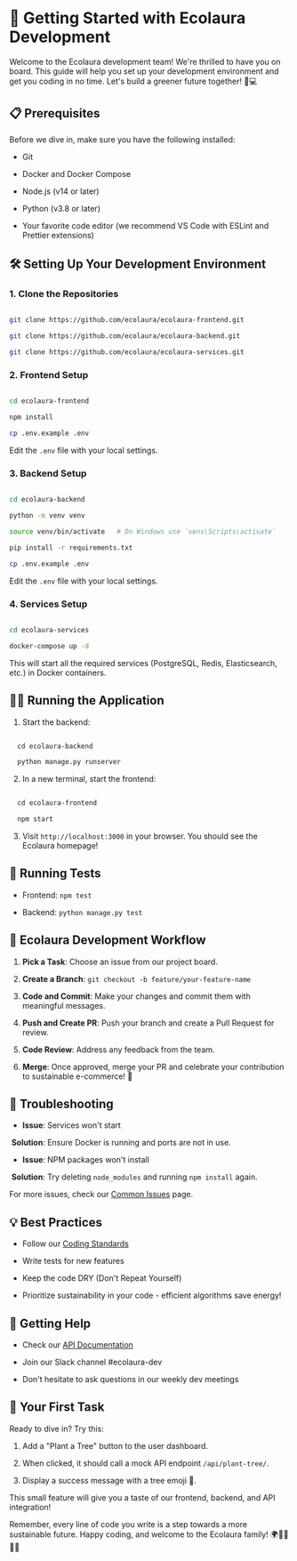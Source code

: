 # 🚀 Getting Started with Ecolaura Development



Welcome to the Ecolaura development team! We're thrilled to have you on board. This guide will help you set up your development environment and get you coding in no time. Let's build a greener future together! 🌿💻



## 📋 Prerequisites



Before we dive in, make sure you have the following installed:



- Git

- Docker and Docker Compose

- Node.js (v14 or later)

- Python (v3.8 or later)

- Your favorite code editor (we recommend VS Code with ESLint and Prettier extensions)



## 🛠️ Setting Up Your Development Environment



### 1. Clone the Repositories



```bash

git clone https://github.com/ecolaura/ecolaura-frontend.git

git clone https://github.com/ecolaura/ecolaura-backend.git

git clone https://github.com/ecolaura/ecolaura-services.git

```



### 2. Frontend Setup



```bash

cd ecolaura-frontend

npm install

cp .env.example .env

```



Edit the `.env` file with your local settings.



### 3. Backend Setup



```bash

cd ecolaura-backend

python -m venv venv

source venv/bin/activate   # On Windows use `venv\Scripts\activate`

pip install -r requirements.txt

cp .env.example .env

```



Edit the `.env` file with your local settings.



### 4. Services Setup



```bash

cd ecolaura-services

docker-compose up -d

```



This will start all the required services (PostgreSQL, Redis, Elasticsearch, etc.) in Docker containers.



## 🏃‍♂️ Running the Application



1. Start the backend:

```bash

  cd ecolaura-backend

  python manage.py runserver

```



2. In a new terminal, start the frontend:

```bash

  cd ecolaura-frontend

  npm start

```



3. Visit `http://localhost:3000` in your browser. You should see the Ecolaura homepage!



## 🧪 Running Tests



- Frontend: `npm test`

- Backend: `python manage.py test`



## 🌿 Ecolaura Development Workflow



1. **Pick a Task**: Choose an issue from our project board.

2. **Create a Branch**: `git checkout -b feature/your-feature-name`

3. **Code and Commit**: Make your changes and commit them with meaningful messages.

4. **Push and Create PR**: Push your branch and create a Pull Request for review.

5. **Code Review**: Address any feedback from the team.

6. **Merge**: Once approved, merge your PR and celebrate your contribution to sustainable e-commerce! 🎉



## 🐛 Troubleshooting



- **Issue**: Services won't start

 **Solution**: Ensure Docker is running and ports are not in use.



- **Issue**: NPM packages won't install

 **Solution**: Try deleting `node_modules` and running `npm install` again.



For more issues, check our [Common Issues](../troubleshooting/common_issues.md) page.



## 💡 Best Practices



- Follow our [Coding Standards](./coding_standards.md)

- Write tests for new features

- Keep the code DRY (Don't Repeat Yourself)

- Prioritize sustainability in your code - efficient algorithms save energy!



## 🤝 Getting Help



- Check our [API Documentation](../api/overview.md)

- Join our Slack channel #ecolaura-dev

- Don't hesitate to ask questions in our weekly dev meetings



## 🌟 Your First Task



Ready to dive in? Try this:

1. Add a "Plant a Tree" button to the user dashboard.

2. When clicked, it should call a mock API endpoint `/api/plant-tree/`.

3. Display a success message with a tree emoji 🌳.



This small feature will give you a taste of our frontend, backend, and API integration!



Remember, every line of code you write is a step towards a more sustainable future. Happy coding, and welcome to the Ecolaura family! 🌍👨‍💻👩‍💻
